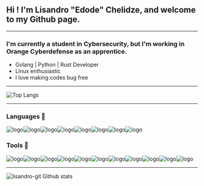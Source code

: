 ## Hi ! I'm Lisandro "Edode" Chelidze, and welcome to my Github page.

---
### I'm currently a student in Cybersecurity, but I'm working in Orange Cyberdefense as an apprentice.
- Golang | Python | Rust Developer
- Linux enthusiastic
- I love making codes bug free
---

![Top Langs](https://github-readme-stats.vercel.app/api/top-langs/?username=lisandro-git&layout=compact&show_icons=true&theme=radical)

---
### Languages 📑
<img src="https://img.shields.io/badge/-Golang-blue?style=for-the-badge&logo=go&logoColor=white" alt="logo"><img src="https://img.shields.io/badge/-Rust-darkred?style=for-the-badge&logo=rust" alt="logo"><img src="https://img.shields.io/badge/-Python-darkblue?style=for-the-badge&logo=python&logoColor=white" alt="logo"><img src="https://img.shields.io/badge/-Php-563D7C?style=for-the-badge&logo=php&logoColor=white" alt="logo"><img src="https://img.shields.io/badge/-MySQL-F29111?style=for-the-badge&logo=mysql&logoColor=FFFFFF" alt="logo"><img src="https://img.shields.io/badge/-Shell-darkgreen?style=for-the-badge&logo=shell&logoColor=FFFFFF" alt="logo"><img src="https://img.shields.io/badge/-HTML5-E34F26?style=for-the-badge&logo=html5&logoColor=FFFFFF" alt="logo"><img src="https://img.shields.io/badge/-CSS3-dodgerblue?style=for-the-badge&logo=css3&logoColor=FFFFFF" alt="logo">

### Tools 🧰
<img src="https://img.shields.io/badge/-Git-F1502F?style=for-the-badge&logo=git&logoColor=FFFFFF" alt="logo"><img src="https://img.shields.io/badge/-Github-000000?style=for-the-badge&logo=github&logoColor=FFFFFF" alt="logo"><img src="https://img.shields.io/badge/-Bootstrap-563D7C?style=for-the-badge&logo=bootstrap&logoColor=white" alt="logo"><img src="https://img.shields.io/badge/-Bulma-563D7C?style=for-the-badge&logo=bulma&logoColor=white" alt="logo"><img src="https://img.shields.io/badge/-Linux-black?style=for-the-badge&logo=Linux&logoColor=white" alt="logo"><img src="https://img.shields.io/badge/-Debian-crimson?style=for-the-badge&logo=debian&logoColor=white" alt="logo"><img src="https://img.shields.io/badge/-Raspberry Pi-darkred?style=for-the-badge&logo=raspberrypi&logoColor=white" alt="logo"><img src="https://img.shields.io/badge/-Docker-blue?style=for-the-badge&logo=docker&logoColor=white" alt="logo"><img src="https://img.shields.io/badge/-Pycharm-082?style=for-the-badge&logo=pycharm&logoColor=white" alt="logo"><img src="https://img.shields.io/badge/-Goland-dodgerblue?style=for-the-badge&logo=goland&logoColor=white" alt="logo"><img src="https://img.shields.io/badge/-Phpstorm-9932CC?style=for-the-badge&logo=phpstorm&logoColor=white" alt="logo">

---

![lisandro-git Github stats](https://github-readme-stats.vercel.app/api/?username=lisandro-git&show_icons=true&title_color=fff&icon_color=79ff97&text_color=9f9f9f&bg_color=151515)
